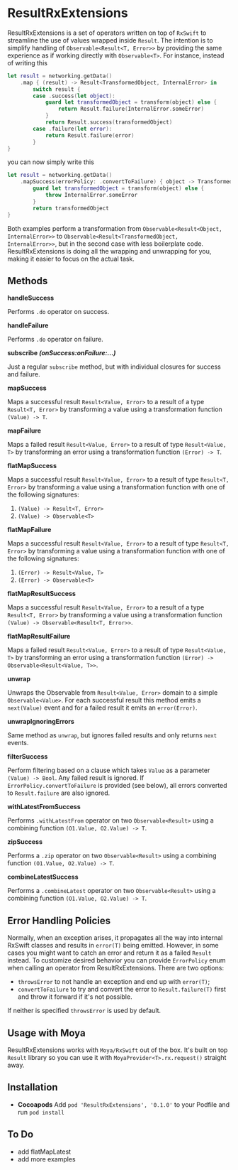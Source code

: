 # ResultRxExtensions

ResultRxExtensions is a set of operators written on top of `RxSwift` to streamline the use of values wrapped inside `Result`.
The intention is to simplify handling of `Observable<Result<T, Error>>` by providing the same experience as if working directly with `Observable<T>`.
For instance, instead of writing this
```swift
let result = networking.getData()
    .map { (result) -> Result<TransformedObject, InternalError> in
        switch result {
        case .success(let object):
            guard let transformedObject = transform(object) else {
                return Result.failure(InternalError.someError)
            }
            return Result.success(transformedObject)
        case .failure(let error):
            return Result.failure(error)
        }       
}
```
you can now simply write this
```swift
let result = networking.getData()
    .mapSuccess(errorPolicy: .convertToFailure) { object -> TransformedObject in
        guard let transformedObject = transform(object) else {
            throw InternalError.someError
        }
        return transformedObject
}
```
Both examples perform a transformation from `Observable<Result<Object, InternalError>>` to `Observable<Result<TransformedObject, InternalError>>`, but in the second case with less boilerplate code. ResultRxExtensions is doing all the wrapping and unwrapping for you, making it easier to focus on the actual task.

## Methods
**handleSuccess**

Performs `.do` operator on success.

**handleFailure**

Performs `.do` operator on failure.

**subscribe *(onSuccess:onFailure:...)***

Just a regular `subscribe` method, but with individual closures for success and failure.

**mapSuccess**

Maps a successful result `Result<Value, Error>` to a result of a type `Result<T, Error>` by transforming a value using a transformation function `(Value) -> T`.

**mapFailure**

Maps a failed result `Result<Value, Error>` to a result of type `Result<Value, T>` by transforming an error using a transformation function `(Error) -> T`.

**flatMapSuccess**

Maps a successful result `Result<Value, Error>` to a result of type `Result<T, Error>` by transforming a value using a transformation function with one of the following signatures:
1.  `(Value) -> Result<T, Error>`
2. `(Value) -> Observable<T>`

**flatMapFailure**

Maps a successful result `Result<Value, Error>` to a result of type `Result<T, Error>` by transforming a value using a transformation function with one of the following signatures:
1.  `(Error) -> Result<Value, T>`
2. `(Error) -> Observable<T>`

**flatMapResultSuccess**

Maps a successful result `Result<Value, Error>` to a result of a type `Result<T, Error>` by transforming a value using a transformation function `(Value) -> Observable<Result<T, Error>>`.

**flatMapResultFailure**

Maps a failed result `Result<Value, Error>` to a result of type `Result<Value, T>` by transforming an error using a transformation function `(Error) -> Observable<Result<Value, T>>`.

**unwrap**

Unwraps the Observable from `Result<Value, Error>` domain to a simple `Observable<Value>`. For each successful result this method emits a `next(Value)` event and for a failed result it emits an `error(Error)`.

**unwrapIgnoringErrors**

Same method as `unwrap`, but ignores failed results and only returns `next` events.

**filterSuccess**

Perform filtering based on a clause which takes `Value` as a parameter `(Value) -> Bool`. Any failed result is ignored. If `ErrorPolicy.convertToFailure` is provided (see below), all errors converted to `Result.failure` are also ignored.

**withLatestFromSuccess**

Performs `.withLatestFrom` operator on two `Observable<Result>` using a combining function `(O1.Value, O2.Value) -> T`.

**zipSuccess**

Performs a `.zip` operator on two `Observable<Result>` using a combining function `(O1.Value, O2.Value) -> T`.

**combineLatestSuccess**

Performs a `.combineLatest` operator on two `Observable<Result>` using a combining function `(O1.Value, O2.Value) -> T`.

## Error Handling Policies

Normally, when an exception arises, it propagates all the way into internal RxSwift classes and results in `error(T)` being emitted. However, in some cases you might want to catch an error and return it as a failed `Result` instead. To customize desired behavior you can provide `ErrorPolicy` enum when calling an operator from ResultRxExtensions. There are two options:
- `throwsError` to not handle an exception and end up with `error(T)`;
- `convertToFailure` to try and convert the error to `Result.failure(T)` first and throw it forward if it's not possible.

If neither is specified `throwsError` is used by default.

## Usage with Moya

ResultRxExtensions works with `Moya/RxSwift` out of the box. It's built on top `Result` library so you can use it with `MoyaProvider<T>.rx.request()` straight away.

## Installation

- **Cocoapods**
Add `pod 'ResultRxExtensions', '0.1.0'` to your Podfile and run `pod install`

## To Do
- add flatMapLatest
- add more examples
